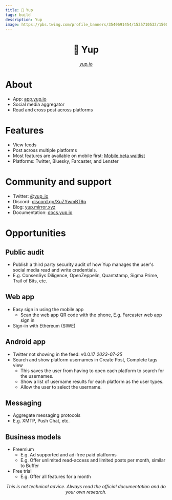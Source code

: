 ```yaml
---
title: 🙂 Yup
tags: build
description: Yup
image: https://pbs.twimg.com/profile_banners/3540691454/1535710532/1500x500
---
```


<h1 style="text-align: center;">🙂 Yup</h1>

<p style="text-align: center;
          font-style: italic"><a href="https://yup.io" target="_blank">yup.io</a></p>

# About

- App: [app.yup.io](https://app.yup.io)
- Social media aggregator
- Read and cross post across platforms

# Features

- View feeds
- Post across multiple platforms
- Most features are available on mobile first: [Mobile beta waitlist](https://yupio.typeform.com/to/lXQyUc5e)
- Platforms: Twitter, Bluesky, Farcaster, and Lenster

# Community and support

- Twitter: [@yup_io](https://twitter.com/yup_io)
- Discord: [discord.gg/XuZYwmBT6p](https://t.co/DSp48D5FFK)
- Blog: [yup.mirror.xyz](https://yup.mirror.xyz)
- Documentation: [docs.yup.io](https://docs.yup.io)

# Opportunities

## Public audit

- Publish a third party security audit of how Yup manages the user's social media read and write credentials.
- E.g. ConsenSys Diligence, OpenZeppelin, Quantstamp, Sigma Prime, Trail of Bits, etc.

## Web app

- Easy sign in using the mobile app
    - Scan the web app QR code with the phone, E.g. Farcaster web app sign in
- Sign-in with Ethereum (SIWE)

## Android app

- Twitter not showing in the feed: v0.0.17 *2023-07-25*
- Search and show platform usernames in Create Post, Complete tags view
    - This saves the user from having to open each platform to search for the usernames.
    - Show a list of username results for each platform as the user types.
    - Allow the user to select the username.

## Messaging

- Aggregate messaging protocols
- E.g. XMTP, Push Chat, etc.

## Business models

- Freemium
    - E.g. Ad supported and ad-free paid platforms
    - E.g. Offer unlimited read-access and limited posts per month, similar to Buffer
- Free trial
    - E.g. Offer all features for a month

<p style="text-align: center; font-style: italic">This is not technical advice. Always read the official documentation and do your own research.</p>